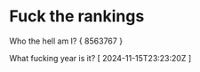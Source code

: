 # Fuck the rankings

Who the hell am I?
{ 8563767 }

What fucking year is it?
[ 2024-11-15T23:23:20Z ]
